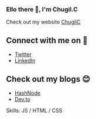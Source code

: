 ### Ello there 👋, I'm Chugil.C
Check out my website [ChugilC](https://chugilc.netlify.app/)
## Connect with me on 🤠
* [Twitter](https://twitter.com/chugilcr)
* [LinkedIn](https://www.linkedin.com/in/chugilc/)
## Check out my blogs 😊
* [HashNode](https://chugilc.hashnode.dev/)
* [Dev.to](https://dev.to/chugilc)

Skills:  JS / HTML / CSS 
